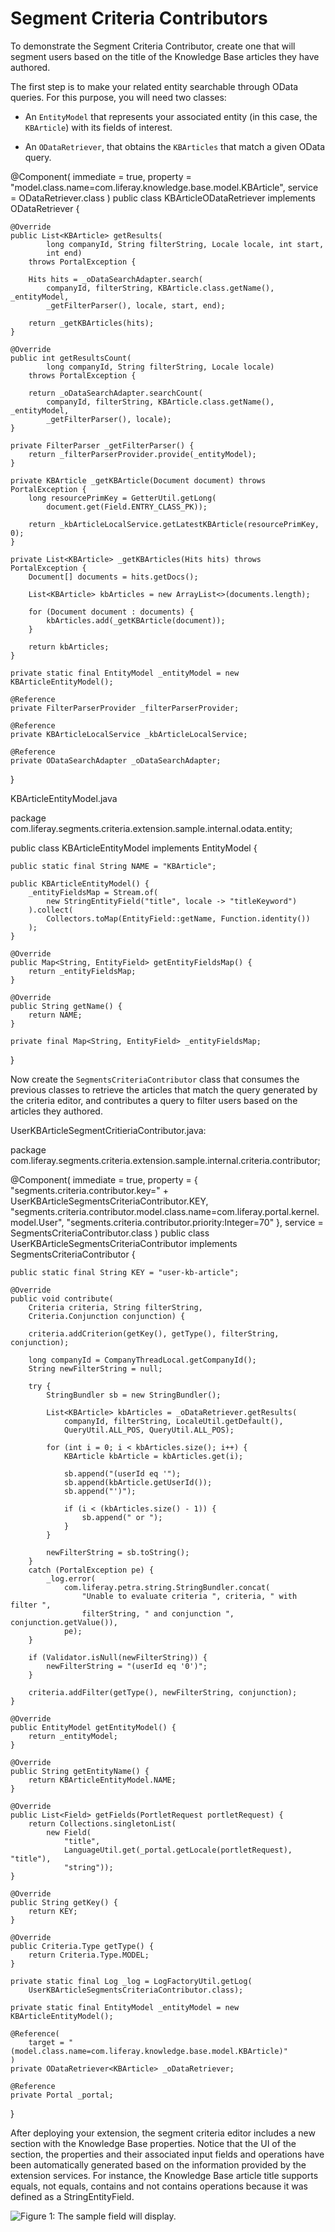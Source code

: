 # Segment Criteria Contributors

To demonstrate the Segment Criteria Contributor, create one that will segment users based on the title of the Knowledge Base articles they have authored.

The first step is to make your related entity searchable through OData queries. For this purpose, you will need two classes:

*  An `EntityModel` that represents your associated entity (in this case, the 
    `KBArticle`) with its fields of interest.

*  An `ODataRetriever`, that obtains the `KBArticles` that match a given OData 
    query.


@Component(
	immediate = true,
	property = "model.class.name=com.liferay.knowledge.base.model.KBArticle",
	service = ODataRetriever.class
)
public class KBArticleODataRetriever implements ODataRetriever<KBArticle> {

	@Override
	public List<KBArticle> getResults(
			long companyId, String filterString, Locale locale, int start,
			int end)
		throws PortalException {

		Hits hits = _oDataSearchAdapter.search(
			companyId, filterString, KBArticle.class.getName(), _entityModel,
			_getFilterParser(), locale, start, end);

		return _getKBArticles(hits);
	}

	@Override
	public int getResultsCount(
			long companyId, String filterString, Locale locale)
		throws PortalException {

		return _oDataSearchAdapter.searchCount(
			companyId, filterString, KBArticle.class.getName(), _entityModel,
			_getFilterParser(), locale);
	}

	private FilterParser _getFilterParser() {
		return _filterParserProvider.provide(_entityModel);
	}

	private KBArticle _getKBArticle(Document document) throws PortalException {
		long resourcePrimKey = GetterUtil.getLong(
			document.get(Field.ENTRY_CLASS_PK));

		return _kbArticleLocalService.getLatestKBArticle(resourcePrimKey, 0);
	}

	private List<KBArticle> _getKBArticles(Hits hits) throws PortalException {
		Document[] documents = hits.getDocs();

		List<KBArticle> kbArticles = new ArrayList<>(documents.length);

		for (Document document : documents) {
			kbArticles.add(_getKBArticle(document));
		}

		return kbArticles;
	}

	private static final EntityModel _entityModel = new KBArticleEntityModel();

	@Reference
	private FilterParserProvider _filterParserProvider;

	@Reference
	private KBArticleLocalService _kbArticleLocalService;

	@Reference
	private ODataSearchAdapter _oDataSearchAdapter;

}



KBArticleEntityModel.java

package com.liferay.segments.criteria.extension.sample.internal.odata.entity;

public class KBArticleEntityModel implements EntityModel {

	public static final String NAME = "KBArticle";

	public KBArticleEntityModel() {
		_entityFieldsMap = Stream.of(
			new StringEntityField("title", locale -> "titleKeyword")
		).collect(
			Collectors.toMap(EntityField::getName, Function.identity())
		);
	}

	@Override
	public Map<String, EntityField> getEntityFieldsMap() {
		return _entityFieldsMap;
	}

	@Override
	public String getName() {
		return NAME;
	}

	private final Map<String, EntityField> _entityFieldsMap;

}

Now create the `SegmentsCriteriaContributor` class that consumes the previous 
classes to retrieve the articles that match the query generated by the criteria 
editor, and contributes a query to filter users based on the articles they 
authored.

UserKBArticleSegmentCritieriaContributor.java:

package com.liferay.segments.criteria.extension.sample.internal.criteria.contributor;

@Component(
	immediate = true,
	property = {
		"segments.criteria.contributor.key=" + UserKBArticleSegmentsCriteriaContributor.KEY,
		"segments.criteria.contributor.model.class.name=com.liferay.portal.kernel.model.User",
		"segments.criteria.contributor.priority:Integer=70"
	},
	service = SegmentsCriteriaContributor.class
)
public class UserKBArticleSegmentsCriteriaContributor
	implements SegmentsCriteriaContributor {

	public static final String KEY = "user-kb-article";

	@Override
	public void contribute(
		Criteria criteria, String filterString,
		Criteria.Conjunction conjunction) {

		criteria.addCriterion(getKey(), getType(), filterString, conjunction);

		long companyId = CompanyThreadLocal.getCompanyId();
		String newFilterString = null;

		try {
			StringBundler sb = new StringBundler();

			List<KBArticle> kbArticles = _oDataRetriever.getResults(
				companyId, filterString, LocaleUtil.getDefault(),
				QueryUtil.ALL_POS, QueryUtil.ALL_POS);

			for (int i = 0; i < kbArticles.size(); i++) {
				KBArticle kbArticle = kbArticles.get(i);

				sb.append("(userId eq '");
				sb.append(kbArticle.getUserId());
				sb.append("')");

				if (i < (kbArticles.size() - 1)) {
					sb.append(" or ");
				}
			}

			newFilterString = sb.toString();
		}
		catch (PortalException pe) {
			_log.error(
				com.liferay.petra.string.StringBundler.concat(
					"Unable to evaluate criteria ", criteria, " with filter ",
					filterString, " and conjunction ", conjunction.getValue()),
				pe);
		}

		if (Validator.isNull(newFilterString)) {
			newFilterString = "(userId eq '0')";
		}

		criteria.addFilter(getType(), newFilterString, conjunction);
	}

	@Override
	public EntityModel getEntityModel() {
		return _entityModel;
	}

	@Override
	public String getEntityName() {
		return KBArticleEntityModel.NAME;
	}

	@Override
	public List<Field> getFields(PortletRequest portletRequest) {
		return Collections.singletonList(
			new Field(
				"title",
				LanguageUtil.get(_portal.getLocale(portletRequest), "title"),
				"string"));
	}

	@Override
	public String getKey() {
		return KEY;
	}

	@Override
	public Criteria.Type getType() {
		return Criteria.Type.MODEL;
	}

	private static final Log _log = LogFactoryUtil.getLog(
		UserKBArticleSegmentsCriteriaContributor.class);

	private static final EntityModel _entityModel = new KBArticleEntityModel();

	@Reference(
		target = "(model.class.name=com.liferay.knowledge.base.model.KBArticle)"
	)
	private ODataRetriever<KBArticle> _oDataRetriever;

	@Reference
	private Portal _portal;

}

After deploying your extension, the segment criteria editor includes a new section with the Knowledge Base properties. Notice that the UI of the section, the properties and their associated input fields and operations have been automatically generated based on the information provided by the extension services. For instance, the Knowledge Base article title supports equals, not equals, contains and not contains operations because it was defined as a StringEntityField.

![Figure 1: The sample field will display.](../../images/segment-new-category.png)
